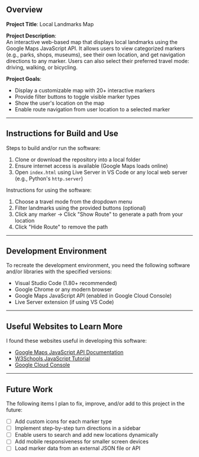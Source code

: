 ## Overview

**Project Title**: Local Landmarks Map

**Project Description**:  
An interactive web-based map that displays local landmarks using the Google Maps JavaScript API. It allows users to view categorized markers (e.g., parks, shops, museums), see their own location, and get navigation directions to any marker. Users can also select their preferred travel mode: driving, walking, or bicycling.

**Project Goals**:  
* Display a customizable map with 20+ interactive markers  
* Provide filter buttons to toggle visible marker types  
* Show the user's location on the map  
* Enable route navigation from user location to a selected marker
---

## Instructions for Build and Use

Steps to build and/or run the software:

1. Clone or download the repository into a local folder  
2. Ensure internet access is available (Google Maps loads online)  
3. Open `index.html` using Live Server in VS Code or any local web server (e.g., Python's `http.server`)

Instructions for using the software:

1. Choose a travel mode from the dropdown menu  
2. Filter landmarks using the provided buttons (optional)  
3. Click any marker → Click "Show Route" to generate a path from your location  
4. Click "Hide Route" to remove the path  

---

## Development Environment

To recreate the development environment, you need the following software and/or libraries with the specified versions:

* Visual Studio Code (1.80+ recommended)
* Google Chrome or any modern browser
* Google Maps JavaScript API (enabled in Google Cloud Console)
* Live Server extension (if using VS Code)

---

## Useful Websites to Learn More

I found these websites useful in developing this software:

* [Google Maps JavaScript API Documentation](https://developers.google.com/maps/documentation/javascript/overview)
* [W3Schools JavaScript Tutorial](https://www.w3schools.com/js/)
* [Google Cloud Console](https://console.cloud.google.com/)

---

## Future Work

The following items I plan to fix, improve, and/or add to this project in the future:

* [ ] Add custom icons for each marker type  
* [ ] Implement step-by-step turn directions in a sidebar  
* [ ] Enable users to search and add new locations dynamically  
* [ ] Add mobile responsiveness for smaller screen devices  
* [ ] Load marker data from an external JSON file or API  
